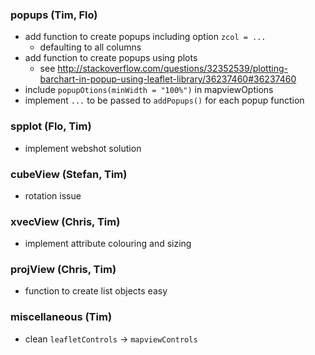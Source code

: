 ### popups (Tim, Flo)

* add function to create popups including option `zcol = ...`
    * defaulting to all columns
* add function to create popups using plots
    * see http://stackoverflow.com/questions/32352539/plotting-barchart-in-popup-using-leaflet-library/36237460#36237460
* include `popupOtions(minWidth = "100%")` in mapviewOptions 
* implement `...` to be passed to `addPopups()` for each popup function

### spplot (Flo, Tim)

* implement webshot solution

### cubeView (Stefan, Tim)

* rotation issue

### xvecView (Chris, Tim)

* implement attribute colouring and sizing

### projView (Chris, Tim)

* function to create list objects easy

### miscellaneous (Tim)

* clean `leafletControls` -> `mapviewControls`
